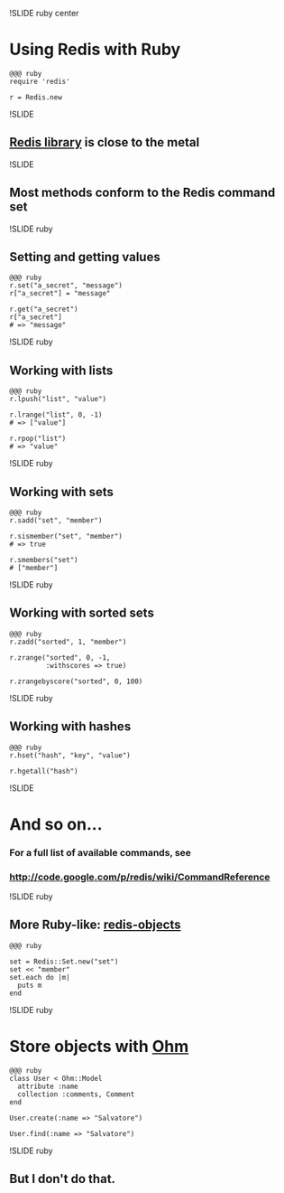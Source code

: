 !SLIDE ruby center

# Using Redis with Ruby #

    @@@ ruby
    require 'redis'

    r = Redis.new

!SLIDE

## [Redis library](http://github.com/ezmobius/redis) is close to the metal ##

!SLIDE

## Most methods conform to the Redis command set ##

!SLIDE ruby

## Setting and getting values ##

    @@@ ruby
    r.set("a_secret", "message")
    r["a_secret"] = "message"

    r.get("a_secret")
    r["a_secret"]
    # => "message"

!SLIDE ruby

## Working with lists ##

    @@@ ruby
    r.lpush("list", "value")

    r.lrange("list", 0, -1)
    # => ["value"]

    r.rpop("list")
    # => "value"

!SLIDE ruby

## Working with sets ##

    @@@ ruby
    r.sadd("set", "member")
    
    r.sismember("set", "member")
    # => true

    r.smembers("set")
    # ["member"]

!SLIDE ruby

## Working with sorted sets ##

    @@@ ruby
    r.zadd("sorted", 1, "member")

    r.zrange("sorted", 0, -1,
             :withscores => true)

    r.zrangebyscore("sorted", 0, 100)

!SLIDE ruby

## Working with hashes ##

    @@@ ruby
    r.hset("hash", "key", "value")

    r.hgetall("hash")

!SLIDE

# And so on... #

### For a full list of available commands, see ###

### <http://code.google.com/p/redis/wiki/CommandReference> ###

!SLIDE ruby

## More Ruby-like: [redis-objects](http://github.com/nateware/redis-objects) ##

    @@@ ruby

    set = Redis::Set.new("set")
    set << "member"
    set.each do |m|
      puts m
    end

!SLIDE ruby

# Store objects with [Ohm](http://github.com/soveran/ohm) #

    @@@ ruby
    class User < Ohm::Model
      attribute :name
      collection :comments, Comment
    end
    
    User.create(:name => "Salvatore")

    User.find(:name => "Salvatore")

!SLIDE ruby

## But I don't do that. ##
